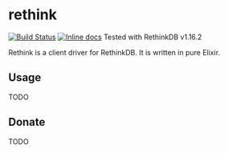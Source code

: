 # rethink
[![Build Status](https://travis-ci.org/EddyShure/rethink.svg)](https://travis-ci.org/EddyShure/rethink)
[![Inline docs](http://inch-ci.org/github/EddyShure/rethink.svg?branch=master)](http://inch-ci.org/github/EddyShure/rethink)
Tested with RethinkDB v1.16.2

Rethink is a client driver for RethinkDB. It is written in pure Elixir.

## Usage

TODO


## Donate

TODO

